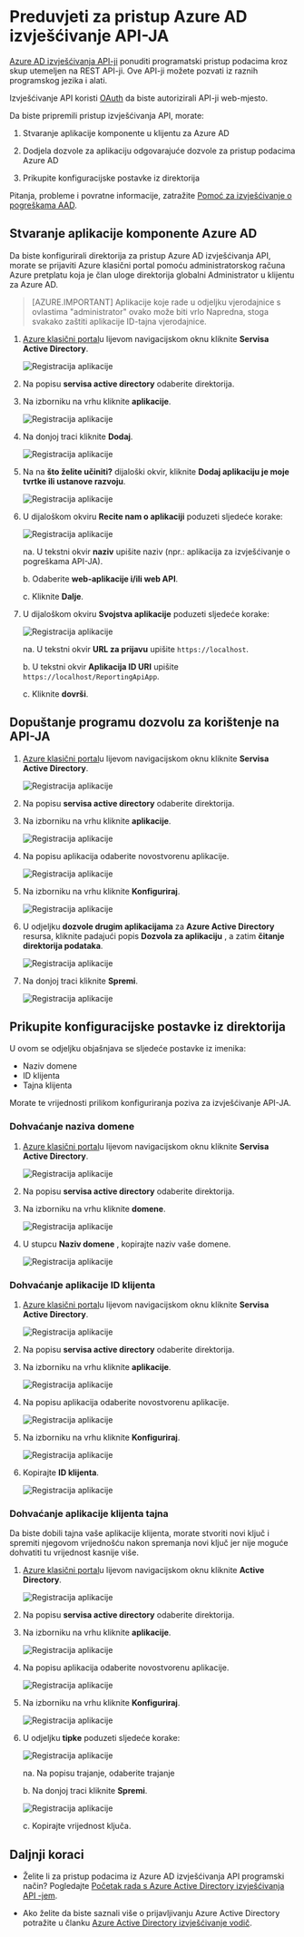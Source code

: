<properties
    pageTitle="Preduvjeti za pristup Azure AD izvješćivanja API-JA. | Microsoft Azure"
    description="Dodatne informacije o preduvjetima za pristup Azure AD API-JA za izvješćivanje o pogreškama"
    services="active-directory"
    documentationCenter=""
    authors="dhanyahk"
    manager="femila"
    editor=""/>

<tags
    ms.service="active-directory"
    ms.devlang="na"
    ms.topic="article"
    ms.tgt_pltfrm="na"
    ms.workload="identity"
    ms.date="09/25/2016"
    ms.author="dhanyahk;markvi"/>

# <a name="prerequisites-to-access-the-azure-ad-reporting-api"></a>Preduvjeti za pristup Azure AD izvješćivanje API-JA 

[Azure AD izvješćivanja API-ji](https://msdn.microsoft.com/library/azure/ad/graph/howto/azure-ad-reports-and-events-preview) ponuditi programatski pristup podacima kroz skup utemeljen na REST API-ji. Ove API-ji možete pozvati iz raznih programskog jezika i alati.

Izvješćivanje API koristi [OAuth](https://msdn.microsoft.com/library/azure/dn645545.aspx) da biste autorizirali API-ji web-mjesto. 

Da biste pripremili pristup izvješćivanja API, morate:

1. Stvaranje aplikacije komponente u klijentu za Azure AD 

2. Dodjela dozvole za aplikaciju odgovarajuće dozvole za pristup podacima Azure AD

3. Prikupite konfiguracijske postavke iz direktorija

Pitanja, probleme i povratne informacije, zatražite [Pomoć za izvješćivanje o pogreškama AAD](mailto:aadreportinghelp@microsoft.com).


## <a name="create-an-azure-ad-application"></a>Stvaranje aplikacije komponente Azure AD

Da biste konfigurirali direktorija za pristup Azure AD izvješćivanja API, morate se prijaviti Azure klasični portal pomoću administratorskog računa Azure pretplatu koja je član uloge direktorija globalni Administrator u klijentu za Azure AD.

> [AZURE.IMPORTANT] Aplikacije koje rade u odjeljku vjerodajnice s ovlastima "administrator" ovako može biti vrlo Napredna, stoga svakako zaštiti aplikacije ID-tajna vjerodajnice.


1. [Azure klasični portal](https://manage.windowsazure.com)u lijevom navigacijskom oknu kliknite **Servisa Active Directory**.

    ![Registracija aplikacije](./media/active-directory-reporting-api-prerequisites/01.png) 

2. Na popisu **servisa active directory** odaberite direktorija.

3. Na izborniku na vrhu kliknite **aplikacije**.

    ![Registracija aplikacije](./media/active-directory-reporting-api-prerequisites/02.png) 

4. Na donjoj traci kliknite **Dodaj**.

    ![Registracija aplikacije](./media/active-directory-reporting-api-prerequisites/03.png) 

5. Na na **što želite učiniti?** dijaloški okvir, kliknite **Dodaj aplikaciju je moje tvrtke ili ustanove razvoju**. 

    ![Registracija aplikacije](./media/active-directory-reporting-api-prerequisites/04.png) 


6. U dijaloškom okviru **Recite nam o aplikaciji** poduzeti sljedeće korake: 

    ![Registracija aplikacije](./media/active-directory-reporting-api-prerequisites/05.png) 

    na. U tekstni okvir **naziv** upišite naziv (npr.: aplikacija za izvješćivanje o pogreškama API-JA).

    b. Odaberite **web-aplikacije i/ili web API**.

    c. Kliknite **Dalje**.


7. U dijaloškom okviru **Svojstva aplikacije** poduzeti sljedeće korake: 

    ![Registracija aplikacije](./media/active-directory-reporting-api-prerequisites/06.png) 

    na. U tekstni okvir **URL za prijavu** upišite `https://localhost`.

    b. U tekstni okvir **Aplikacija ID URI** upišite ```https://localhost/ReportingApiApp```.

    c. Kliknite **dovrši**.



## <a name="grant-your-application-permission-to-use-the-api"></a>Dopuštanje programu dozvolu za korištenje na API-JA

1. [Azure klasični portal](https://manage.windowsazure.com/)u lijevom navigacijskom oknu kliknite **Servisa Active Directory**.

    ![Registracija aplikacije](./media/active-directory-reporting-api-prerequisites/01.png) 

2. Na popisu **servisa active directory** odaberite direktorija.

3. Na izborniku na vrhu kliknite **aplikacije**.

    ![Registracija aplikacije](./media/active-directory-reporting-api-prerequisites/02.png)


3. Na popisu aplikacija odaberite novostvorenu aplikacije.

    ![Registracija aplikacije](./media/active-directory-reporting-api-prerequisites/07.png)

4. Na izborniku na vrhu kliknite **Konfiguriraj**.

    ![Registracija aplikacije](./media/active-directory-reporting-api-prerequisites/08.png)


5. U odjeljku **dozvole drugim aplikacijama** za **Azure Active Directory** resursa, kliknite padajući popis **Dozvola za aplikaciju** , a zatim **čitanje direktorija podataka**.

    ![Registracija aplikacije](./media/active-directory-reporting-api-prerequisites/09.png)


5. Na donjoj traci kliknite **Spremi**.

    ![Registracija aplikacije](./media/active-directory-reporting-api-prerequisites/10.png)


## <a name="gather-configuration-settings-from-your-directory"></a>Prikupite konfiguracijske postavke iz direktorija

U ovom se odjeljku objašnjava se sljedeće postavke iz imenika:

- Naziv domene
- ID klijenta
- Tajna klijenta

Morate te vrijednosti prilikom konfiguriranja poziva za izvješćivanje API-JA. 


### <a name="get-your-domain-name"></a>Dohvaćanje naziva domene

1. [Azure klasični portal](https://manage.windowsazure.com)u lijevom navigacijskom oknu kliknite **Servisa Active Directory**.

    ![Registracija aplikacije](./media/active-directory-reporting-api-prerequisites/01.png) 

2. Na popisu **servisa active directory** odaberite direktorija.

3. Na izborniku na vrhu kliknite **domene**.

    ![Registracija aplikacije](./media/active-directory-reporting-api-prerequisites/11.png) 

4. U stupcu **Naziv domene** , kopirajte naziv vaše domene.

    ![Registracija aplikacije](./media/active-directory-reporting-api-prerequisites/12.png) 


### <a name="get-the-applications-client-id"></a>Dohvaćanje aplikacije ID klijenta

1. [Azure klasični portal](https://manage.windowsazure.com)u lijevom navigacijskom oknu kliknite **Servisa Active Directory**.

    ![Registracija aplikacije](./media/active-directory-reporting-api-prerequisites/01.png) 

2. Na popisu **servisa active directory** odaberite direktorija.

3. Na izborniku na vrhu kliknite **aplikacije**.

    ![Registracija aplikacije](./media/active-directory-reporting-api-prerequisites/02.png) 

4. Na popisu aplikacija odaberite novostvorenu aplikacije.

    ![Registracija aplikacije](./media/active-directory-reporting-api-prerequisites/07.png)

4. Na izborniku na vrhu kliknite **Konfiguriraj**.

    ![Registracija aplikacije](./media/active-directory-reporting-api-prerequisites/08.png)

4. Kopirajte **ID klijenta**.

    ![Registracija aplikacije](./media/active-directory-reporting-api-prerequisites/13.png)


### <a name="get-the-applications-client-secret"></a>Dohvaćanje aplikacije klijenta tajna

Da biste dobili tajna vaše aplikacije klijenta, morate stvoriti novi ključ i spremiti njegovom vrijednošću nakon spremanja novi ključ jer nije moguće dohvatiti tu vrijednost kasnije više.

1. [Azure klasični portal](https://manage.windowsazure.com)u lijevom navigacijskom oknu kliknite **Active Directory**.

    ![Registracija aplikacije](./media/active-directory-reporting-api-prerequisites/01.png) 

2. Na popisu **servisa active directory** odaberite direktorija.

3. Na izborniku na vrhu kliknite **aplikacije**.

    ![Registracija aplikacije](./media/active-directory-reporting-api-prerequisites/02.png) 

4. Na popisu aplikacija odaberite novostvorenu aplikacije.

    ![Registracija aplikacije](./media/active-directory-reporting-api-prerequisites/07.png)

4. Na izborniku na vrhu kliknite **Konfiguriraj**.

    ![Registracija aplikacije](./media/active-directory-reporting-api-prerequisites/08.png)

5. U odjeljku **tipke** poduzeti sljedeće korake: 

    ![Registracija aplikacije](./media/active-directory-reporting-api-prerequisites/14.png)

    na. Na popisu trajanje, odaberite trajanje

    b. Na donjoj traci kliknite **Spremi**.

    ![Registracija aplikacije](./media/active-directory-reporting-api-prerequisites/10.png)

    c. Kopirajte vrijednost ključa.

## <a name="next-steps"></a>Daljnji koraci

- Želite li za pristup podacima iz Azure AD izvješćivanja API programski način? Pogledajte [Početak rada s Azure Active Directory izvješćivanja API -jem](active-directory-reporting-api-getting-started.md).

- Ako želite da biste saznali više o prijavljivanju Azure Active Directory potražite u članku [Azure Active Directory izvješćivanje vodič](active-directory-reporting-guide.md).  
